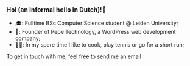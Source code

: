 ### Hoi (an informal hello in Dutch)!👋
- 🎓: Fulltime BSc Computer Science student @ Leiden University;
- 🏢: Founder of Pepe Technology, a WordPress web development company;
- 🏃‍♂️: In my spare time I like to cook, play tennis or go for a short run;

To get in touch with me, feel free to send me an email
